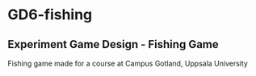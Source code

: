 GD6-fishing
===========
Experiment Game Design - Fishing Game
-------------------------------------

Fishing game made for a course at Campus Gotland, Uppsala University
